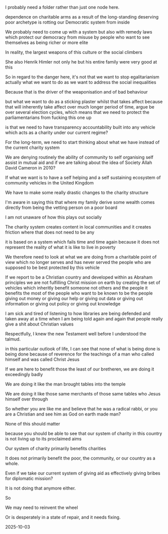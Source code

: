 I probably need a folder rather than just one node here. 

dependence on charitable arms as a result of the long-standing deserving poor archetype is rotting our Democratic system from inside

We probably need to come up with a system but also with remedy laws which protect our democracy from misuse by people who want to see themselves as being richer or more elite

In reality, the largest weapons of this culture or the social climbers

She also Henrik Himler not only he but his entire family were very good at this

So in regard to the danger here, it's not that we want to stop egalitarianism actually what we want to do as we want to address the social inequalities

Because that is the driver of the weaponisation and of bad behaviour

but what we want to do as a sticking plaster whilst that takes affect because that will inherently take affect over much longer period of time, argue be over several election cycles, which means that we need to protect the parliamentarians from fucking this one up

is that we need to have transparency accountability built into any vehicle which acts as a charity under our current regime?

For the long-term, we need to start thinking about what we have instead of the current charity system

We are denying routinely the ability of community to self organising self assist in mutual aid and if we are talking about the idea of Society Allah David Cameron in 2010?

If what we want is to have a self helping and a self sustaining ecosystem of community vehicles in the United Kingdom

We have to make some really drastic changes to the charity structure

I'm aware in saying this that where my family derive some wealth comes directly from being the vetting person on a poor board

I am not unaware of how this plays out socially

The charity system creates content in local communities and it creates friction where that does not need to be any

it is based on a system which fails time and time again because it does not represent the reality of what it is like to live in poverty

We therefore need to look at what we are doing from a charitable point of view which no longer serves and has never served the people who are supposed to be best protected by this vehicle

If we report to be a Christian country and developed within as Abraham principles we are not fulfilling Christ mission on earth by creating the set of vehicles which inheritly benefit someone not others and the people it benefits the most of the people who want to be known to be the people giving out money or giving our help or giving out data or giving out information or giving out policy or giving out knowledge

I am sick and tired of listening to how libraries are being defended and taken away at a time when I am being told again and again that people really give a shit about Christian values

Respectfully, I knew the new Testament well before I understood the talmud. 

in this particular outlook of life, I can see that none of what is being done is being done because of reverence for the teachings of a man who called himself and was called Christ Jesus

If we are here to benefit those the least of our bretheren, we are doing it exceedingly badly

We are doing it like the man brought tables into the temple

We are doing it like those same merchants of those same tables who Jesus himself over through

So whether you are like me and believe that he was a radical rabbi, or you are a Christian and see him as God on earth made man?

None of this should matter

because you should be able to see that our system of charity in this country is not living up to its proclaimed aims

Our system of charity primarily benefits charities

It does not primarily benefit the poor, the community, or our country as a whole. 

Even if we take our current system of giving aid as effectively giving bribes for diplomatic mission?

It is not doing that anymore either.

So

We may need to reinvent the wheel

Or is desperately in a state of repair, and it needs fixing.

2025-10-03
